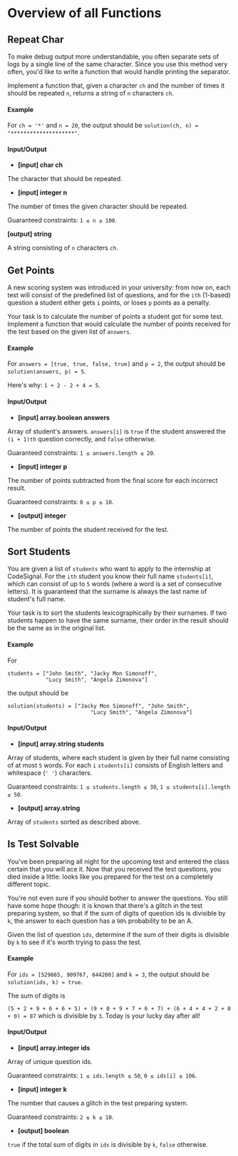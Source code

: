 # Overview of all Functions

## Repeat Char

To make debug output more understandable, you often separate sets of logs by a single line of the same character. Since you use this method very often, you'd like to write a function that would handle printing the separator.

Implement a function that, given a character `ch` and the number of times it should be repeated `n`, returns a string of `n` characters `ch`.

#### Example

For `ch = '*'` and `n = 20`, the output should be
`solution(ch, n) = "********************"`.

#### Input/Output

* **[input] char ch**

The character that should be repeated.

* **[input] integer n**

The number of times the given character should be repeated.

Guaranteed constraints:
`1 ≤ n ≤ 100`.

**[output] string**

A string consisting of `n` characters `ch`.

## Get Points

A new scoring system was introduced in your university: from now on, each test will consist of the predefined list of questions, and for the `ith` (1-based) question a student either gets `i` points, or loses `p` points as a penalty.

Your task is to calculate the number of points a student got for some test. Implement a function that would calculate the number of points received for the test based on the given list of `answers`.

#### Example

For `answers = [true, true, false, true]` and `p = 2`, the output should be
`solution(answers, p) = 5`.

Here's why: `1 + 2 - 2 + 4 = 5`.

#### Input/Output

* **[input] array.boolean answers**

Array of student's answers. `answers[i]` is `true` if the student answered the `(i + 1)th` question correctly, and `false` otherwise.

Guaranteed constraints:
`1 ≤ answers.length ≤ 20`.

* **[input] integer p**

The number of points subtracted from the final score for each incorrect result.

Guaranteed constraints:
`0 ≤ p ≤ 10`.

* **[output] integer**

The number of points the student received for the test.

## Sort Students

You are given a list of `students` who want to apply to the internship at CodeSignal. For the `ith` student you know their full name `students[i]`, which can consist of up to `5` words (where a word is a set of consecutive letters). It is guaranteed that the surname is always the last name of student's full name.

Your task is to sort the students lexicographically by their surnames. If two students happen to have the same surname, their order in the result should be the same as in the original list.

#### Example

For
```
students = ["John Smith", "Jacky Mon Simonoff", 
            "Lucy Smith", "Angela Zimonova"]
```
the output should be
```
solution(students) = ["Jacky Mon Simonoff", "John Smith", 
                          "Lucy Smith", "Angela Zimonova"]
```
#### Input/Output

* **[input] array.string students**

Array of students, where each student is given by their full name consisting of at most `5` words. For each `i` `students[i]` consists of English letters and whitespace (`' '`) characters.

Guaranteed constraints:
`1 ≤ students.length ≤ 30`,
`1 ≤ students[i].length ≤ 50`.

* **[output] array.string**

Array of `students` sorted as described above.

## Is Test Solvable

You've been preparing all night for the upcoming test and entered the class certain that you will ace it. Now that you received the test questions, you died inside a little: looks like you prepared for the test on a completely different topic.

You're not even sure if you should bother to answer the questions. You still have some hope though: it is known that there's a glitch in the test preparing system, so that if the sum of digits of question ids is divisible by `k`, the answer to each question has a `90%` probability to be an A.

Given the list of question `ids`, determine if the sum of their digits is divisible by `k` to see if it's worth trying to pass the test.

#### Example

For `ids = [529665, 909767, 644200]` and `k = 3`, the output should be
`solution(ids, k) = true`.

The sum of digits is

`(5 + 2 + 9 + 6 + 6 + 5) + (9 + 0 + 9 + 7 + 6 + 7) + (6 + 4 + 4 + 2 + 0 + 0) = 87`
which is divisible by `3`. Today is your lucky day after all!

#### Input/Output

* **[input] array.integer ids**

Array of unique question ids.

Guaranteed constraints:
`1 ≤ ids.length ≤ 50`,
`0 ≤ ids[i] ≤ 106`.

* **[input] integer k**

The number that causes a glitch in the test preparing system.

Guaranteed constraints:
`2 ≤ k ≤ 10`.

* **[output] boolean**

`true` if the total sum of digits in `ids` is divisible by `k`, `false` otherwise.